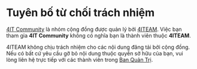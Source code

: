 # Tuyên bố từ chối trách nhiệm

[4IT Community](https://www.facebook.com/groups/4it.community/) là nhóm cộng đồng được quản lý bởi [4ITEAM](https://www.facebook.com/4iteam/). Việc bạn tham gia **4IT Community** không có nghĩa bạn là thành viên thuộc **4ITEAM**.

4ITEAM không chịu trách nhiệm cho các nội dung đăng tải bởi cộng đồng. Nếu có bất cứ yêu cầu gỡ bỏ nội dung thuộc quyền sở hữu của bạn, vui lòng liên hệ trực tiếp với các thành viên trong [Ban Quản Trị](https://www.facebook.com/groups/4it.community/admins/).
